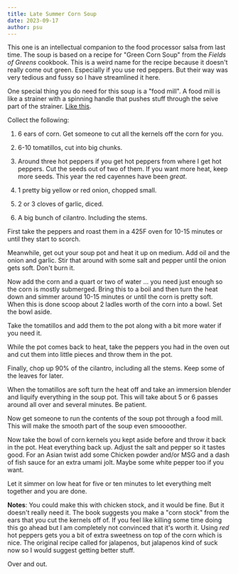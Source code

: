 ```yaml
---
title: Late Summer Corn Soup
date: 2023-09-17
author: psu
---
```


This one is an intellectual companion to the food processor salsa from last time. The soup
is based on a recipe for "Green Corn Soup" from the _Fields of Greens_ cookbook. This is a
weird name for the recipe because it doesn't really come out green. Especially if you use
red peppers. But their way was very tedious and fussy so I have streamlined it here.

One special thing you do need for this soup is a "food mill".  A food mill is like a
strainer with a spinning handle that pushes stuff through the seive part of the strainer.
[Like this](https://www.amazon.com/OXO-Good-Grips-Food-1071478/dp/B000I0MGKE/).

Collect the following:

1. 6 ears of corn. Get someone to cut all the kernels off the corn for you.

2. 6-10 tomatillos, cut into big chunks.

3. Around three hot peppers if you get hot peppers from where I get hot peppers. Cut the
   seeds out of two of them. If you want more heat, keep more seeds. This year the red
   cayennes have been _great_.

4. 1 pretty big yellow or red onion, chopped small.

5. 2 or 3 cloves of garlic, diced.

6. A big bunch of cilantro. Including the stems.

First take the peppers and roast them in a 425F oven for 10-15 minutes or until they start
to scorch.

Meanwhile, get out your soup pot and heat it up on medium. Add oil and the onion and
garlic. Stir that around with some salt and pepper until the onion gets soft. Don't burn
it.

Now add the corn and a quart or two of water ... you need just enough so the corn is
mostly submerged. Bring this to a boil and then turn the heat down and simmer around 10-15
minutes or until the corn is pretty soft. When this is done scoop about 2 ladles worth of
the corn into a bowl. Set the bowl aside.

Take the tomatillos and add them to the pot along with a bit more water if you need it.

While the pot comes back to heat, take the peppers you had in the oven out and cut them
into little pieces and throw them in the pot.

Finally, chop up 90% of the cilantro, including all the stems. Keep some of the leaves for
later.

When the tomatillos are soft turn the heat off and take an immersion blender and liquify
everything in the soup pot. This will take about 5 or 6 passes around all over and several
minutes. Be patient.

Now get someone to run the contents of the soup pot through a food mill. This will make
the smooth part of the soup even smoooother.

Now take the bowl of corn kernels you kept aside before and throw it back in the pot. Heat
everything back up. Adjust the salt and pepper so it tastes good. For an Asian twist add
some Chicken powder and/or MSG and a dash of fish sauce for an extra umami jolt. Maybe
some white pepper too if you want.

Let it simmer on low heat for five or ten minutes to let everything melt together and you
are done.

**Notes**: You could make this with chicken stock, and it would be fine. But it doesn't
really need it. The book suggests you make a "corn stock" from the ears that you cut the
kernels off of. If you feel like killing some time doing this go ahead but I am completely
not convinced that it's worth it. Using _red_ hot peppers gets you a bit of extra
sweetness on top of the corn which is nice. The original recipe called for jalapenos, but
jalapenos kind of suck now so I would suggest getting better stuff.

Over and out.
